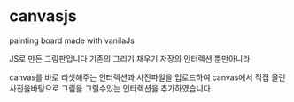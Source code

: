 # canvasjs
painting board made with vanilaJs

JS로 만든 그림판입니다
기존의 그리기 채우기 저장의 인터렉션 뿐만아니라

canvas를 바로 리셋해주는 인터렉션과 사진파일을 업로드하여 canvas에서 직접 올린 사진을바탕으로
그림을 그릴수있는 인터렉션을 추가하였습니다.
